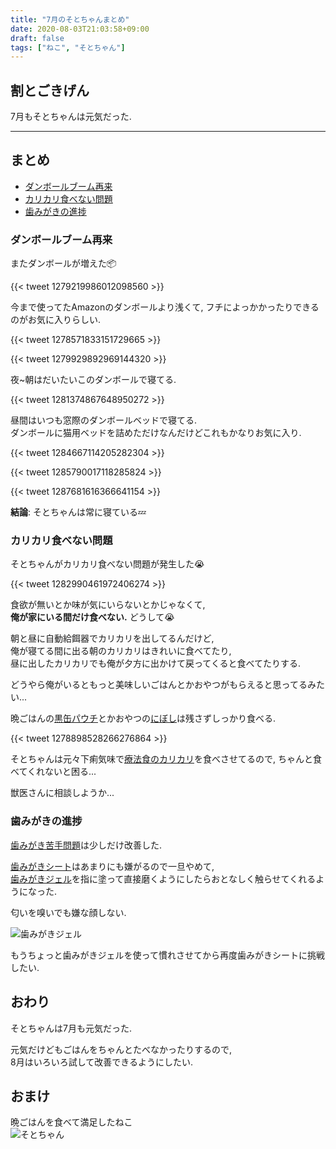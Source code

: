 ```yaml
---
title: "7月のそとちゃんまとめ"
date: 2020-08-03T21:03:58+09:00
draft: false
tags: ["ねこ", "そとちゃん"]
---
```


## 割とごきげん
7月もそとちゃんは元気だった.  

<!--more-->
---

## まとめ

- [ダンボールブーム再来](#ダンボールブーム再来)
- [カリカリ食べない問題](#カリカリ食べない問題)
- [歯みがきの進捗](#歯みがきの進捗)

### ダンボールブーム再来

またダンボールが増えた📦  

{{< tweet 1279219986012098560 >}}  

今まで使ってたAmazonのダンボールより浅くて, フチによっかかったりできるのがお気に入りらしい.  

{{< tweet 1278571833151729665 >}}  

{{< tweet 1279929892969144320 >}}  

夜~朝はだいたいこのダンボールで寝てる.

{{< tweet 1281374867648950272 >}}  

昼間はいつも窓際のダンボールベッドで寝てる.  
ダンボールに猫用ベッドを詰めただけなんだけどこれもかなりお気に入り.  

{{< tweet 1284667114205282304 >}}  

{{< tweet 1285790017118285824 >}}  

{{< tweet 1287681616366641154 >}}  

**結論**: そとちゃんは常に寝ている💤  

### カリカリ食べない問題

そとちゃんがカリカリ食べない問題が発生した😭  

{{< tweet 1282990461972406274 >}}  

食欲が無いとか味が気にいらないとかじゃなくて,  
**俺が家にいる間だけ食べない.** どうして😭  

朝と昼に自動給餌器でカリカリを出してるんだけど,  
俺が寝てる間に出る朝のカリカリはきれいに食べてたり,  
昼に出したカリカリでも俺が夕方に出かけて戻ってくると食べてたりする.  

どうやら俺がいるともっと美味しいごはんとかおやつがもらえると思ってるみたい...  

晩ごはんの[黒缶パウチ](https://www.aixia.jp/product/detail_4571104712992)とかおやつの[にぼし](https://www.lion-pet.jp/product/petkiss/kinou_cat_niboshi.htm)は残さずしっかり食べる.  

{{< tweet 1278898528266276864 >}}  

そとちゃんは元々下痢気味で[療法食のカリカリ](https://www.royalcanin.com/jp/cats/products/vet-products/feline-gastrointestinal-high-energy-dry-cat-food)を食べさせてるので, ちゃんと食べてくれないと困る...  

獣医さんに相談しようか...  

### 歯みがきの進捗

[歯みがき苦手問題](https://uzimihsr.github.io/post/2020-07-01-sotochan/#%E3%81%AF%E3%81%BF%E3%81%8C%E3%81%8D%E3%81%A7%E3%81%8D%E3%81%AA%E3%81%84)は少しだけ改善した.  

[歯みがきシート](https://www.lion-pet.jp/product/petkiss/kinou_finger_sheet_apple.htm)はあまりにも嫌がるので一旦やめて,  
[歯みがきジェル](https://www.lion-pet.jp/product/petkiss/kinou_jel.htm)を指に塗って直接磨くようにしたらおとなしく触らせてくれるようになった.  

匂いを嗅いでも嫌な顔しない.  

![歯みがきジェル](/images/2020-08-03/sotochan01.jpg)  

もうちょっと歯みがきジェルを使って慣れさせてから再度歯みがきシートに挑戦したい.  

## おわり
そとちゃんは7月も元気だった.  

元気だけどもごはんをちゃんとたべなかったりするので,  
8月はいろいろ試して改善できるようにしたい.  

## おまけ
晩ごはんを食べて満足したねこ  
![そとちゃん](/images/2020-08-03/sotochan02.jpg)  
